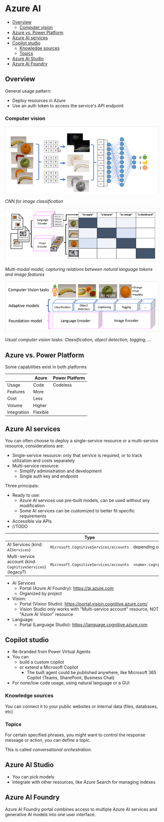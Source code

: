 # Azure AI

- [Overview](#overview)
  - [Computer vision](#computer-vision)
- [Azure vs. Power Platform](#azure-vs-power-platform)
- [Azure AI services](#azure-ai-services)
- [Copilot studio](#copilot-studio)
  - [Knowledge sources](#knowledge-sources)
  - [Topics](#topics)
- [Azure AI Studio](#azure-ai-studio)
- [Azure AI Foundry](#azure-ai-foundry)


## Overview

General usage pattern:

- Deploy resources in Azure
- Use an auth token to access the service's API endpoint

### Computer vision

![CNN model](./images/ai_computer-vision-cnn.png)

*CNN for image classification*

![Multi-modal model](./images/ai_computer-vision-multi-modal.png)

*Multi-modal model, capturing relations between natural language tokens and image features*

![Computer vision tasks](./images/ai_computer-vision-tasks.png)

*Usual computer vision tasks: Classification, object detection, tagging, ...*


## Azure vs. Power Platform

Some capabilities exist in both platforms

|             | Azure    | Power Platform |
| ----------- | -------- | -------------- |
| Usage       | Code     | Codeless       |
| Features    | More     |                |
| Cost        | Less     |                |
| Volume      | Higher   |                |
| Integration | Flexible |                |


## Azure AI services

You can often choose to deploy a single-service resource or a multi-service resource, considerations are:

- Single-service resource: only that service is required, or to track utilization and costs separately
- Multi-service resource:
  - Simplify administration and development
  - Single auth key and endpoint

Three principals:

- Ready to use:
  - Azure AI services use pre-built models, can be used without any modification
  - Some AI services can be customized to better fit specific requirements
- Accessible via APIs
- //TODO


|                                                             | Type                                   | Endpoint                             |
| ----------------------------------------------------------- | -------------------------------------- | ------------------------------------ |
| AI Services (kind: `AIServices`)                            | `Microsoft.CognitiveServices/accounts` | depending on service                 |
| Multi-service account (kind: `CognitiveServices`) (legacy?) | `Microsoft.CognitiveServices/accounts` | `<name>.cognitiveservices.azure.com` |


- AI Services
  - Portal (Azure AI Foundry): https://ai.azure.com
  - Organized by project
- Vision:
  - Portal (Vision Studio): https://portal.vision.cognitive.azure.com/
  - Vision Studio only works with "Multi-service account" resource, NOT "Azure AI Vision" resource
- Language:
  - Portal (Language Studio): https://language.cognitive.azure.com


## Copilot studio

- Re-branded from Power Virtual Agents
- You can
  - build a custom copilot
  - or extend a Microsoft Copilot
    - The built agent could be published anywhere, like Microsoft 365 Copilot (Teams, SharePoint, Business Chat)
- For none/low code usage, using natural language or a GUI

### Knowledge sources

You can connect it to your public websites or internal data (files, databases, etc)

### Topics

For certain specified phrases, you might want to control the response message or action, you can define a topic.

This is called *conversational orchestration*.


## Azure AI Studio

- You can pick models
- Integrate with other resources, like Azure Search for managing indexes


## Azure AI Foundry

Azure AI Foundry portal combines access to multiple Azure AI services and generative AI models into one user interface.

